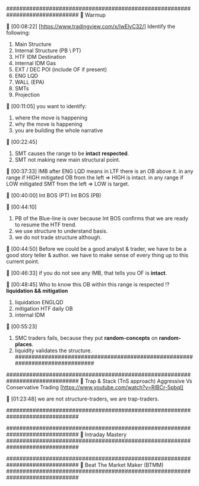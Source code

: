 ##############################################################################
🔵 Warmup 

💚 [00:08:22] [https://www.tradingview.com/x/lwElyC32/]
Identify the following:
1. Main Structure
2. Internal Structure (PB \ PT)
3. HTF IDM Destination
4. Internal IDM Gas
5. EXT / DEC POI (include OF if present)
6. ENG LQD
7. WALL (EPA)
8. SMTs
9. Projection

💚 [00:11:05] 
you want to identify: 
1. where the move is happening
2. why the move is happening
3. you are building the whole narrative 

💚 [00:22:45] 
1. SMT causes the range to be **intact** **respected**. 
2. SMT not making new main structural point.

💚 [00:37:33] 
IMB after ENG LQD means in LTF there is an OB above it.
in any range if HIGH mitigated OB from the left => HIGH is intact.
in any range if LOW mitigated SMT from the left => LOW is target.

💚 [00:40:00] 
Int BOS (PT)
Int BOS (PB)

💚 [00:44:10] 
1. PB of the Blue-line is over because Int BOS confirms that we are ready to resume the HTF trend.
2. we use structure to understand basis.
3. we do not trade structure although.
 
💚 [00:44:50] 
Before we could be a good analyst & trader, 
    we have to be a good story teller & author.
    we have to make sense of every thing up to this current point.

💚 [00:46:33] 
if you do not see any IMB, that tells you OF is **intact**.

💚 [00:48:45] 
Who to know this OB within this range is respected !? **liquidation && mitigation**
1. liquidation ENGLQD
2. mitigation HTF daily OB
3. internal IDM

💚 [00:55:23] 
1. SMC traders fails, because they put **random-concepts** on **random-places**.
2. liquidity validates the structure.
##############################################################################

##############################################################################
🔵 Trap & Stack (TnS approach)
Aggressive Vs Conservative Trading [https://www.youtube.com/watch?v=RIBCr-5pbqI]

💚 [01:23:48] we are not structure-traders, we are trap-traders.


##############################################################################

##############################################################################
🔵 Intraday Mastery 
##############################################################################

##############################################################################
🔵 Beat The Market Maker (BTMM)
##############################################################################
